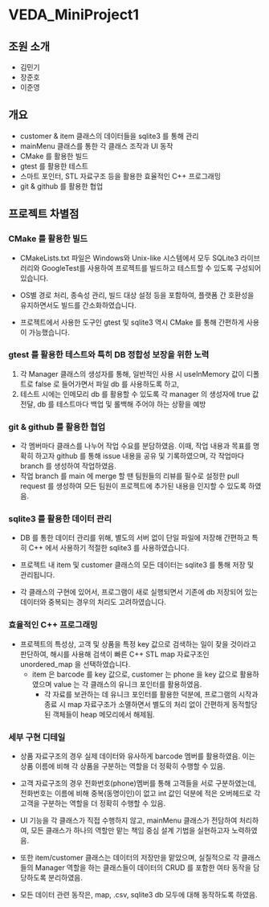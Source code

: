 # VEDA_MiniProject1

## 조원 소개

- 김민기
- 장준호
- 이준영

## 개요
- customer & item 클래스의 데이터들을 sqlite3 를 통해 관리
- mainMenu 클래스를 통한 각 클래스 조작과 UI 동작
- CMake 를 활용한 빌드
- gtest 를 활용한 테스트
- 스마트 포인터, STL 자료구조 등을 활용한 효율적인 C++ 프로그래밍
- git & github 를 활용한 협업


## 프로젝트 차별점

### CMake 를 활용한 빌드
- CMakeLists.txt 파일은 Windows와 Unix-like 시스템에서 모두 SQLite3 라이브러리와 GoogleTest를 사용하여 프로젝트를 빌드하고 테스트할 수 있도록 구성되어 있습니다. 
- OS별 경로 처리, 종속성 관리, 빌드 대상 설정 등을 포함하여, 플랫폼 간 호환성을 유지하면서도 빌드를 간소화하였습니다.

- 프로젝트에서 사용한 도구인 gtest 및 sqlite3 역시 CMake 를 통해 간편하게 사용이 가능했습니다.

### gtest 를 활용한 테스트와 특히 DB 정합성 보장을 위한 노력
1. 각 Manager 클래스의 생성자를 통해, 일반적인 사용 시 useInMemory 값이 디폴트로 false 로 들어가면서 파일 db 를 사용하도록 하고, 
2. 테스트 시에는 인메모리 db 를 활용할 수 있도록 각 manager 의 생성자에 true 값 전달, db 를 테스트마다 백업 및 롤백해 주어야 하는 상황을 예방

### git & github 를 활용한 협업
- 각 멤버마다 클래스를 나누어 작업 수요를 분담하였음. 이때, 작업 내용과 목표를 명확히 하고자 github 를 통해 issue 내용을 공유 및 기록하였으며, 각 작업마다 branch 를 생성하여 작업하였음.
- 작업 branch 를 main 에 merge 할 땐 팀원들의 리뷰를 필수로 설정한 pull request 를 생성하여 모든 팀원이 프로젝트에 추가된 내용을 인지할 수 있도록 하였음.

### sqlite3 를 활용한 데이터 관리
- DB 를 통한 데이터 관리를 위해, 별도의 서버 없이 단일 파일에 저장해 간편하고 특히 C++ 에서 사용하기 적절한 sqlite3 를 사용하였습니다.

- 프로젝트 내 item 및 customer 클래스의 모든 데이터는 sqlite3 를 통해 저장 및 관리됩니다.

- 각 클래스의 구현에 있어서, 프로그램이 새로 실행되면서 기존에 db 저장되어 있는 데이터와 중복되는 경우의 처리도 고려하였습니다.

### 효율적인 C++ 프로그래밍 
- 프로젝트의 특성상, 고객 및 상품을 특정 key 값으로 검색하는 일이 잦을 것이라고 판단하여, 해시를 사용해 검색이 빠른 C++ STL map 자료구조인 unordered_map 을 선택하였습니다.
    - item 은 barcode 를 key 값으로, customer 는 phone 을 key 값으로 활용하였으며 value 는 각 클래스의 유니크 포인터를 활용하였음.
	    - 각 자료를 보관하는 데 유니크 포인터를 활용한 덕분에, 프로그램의 시작과 종료 시 map 자료구조가 소멸하면서 별도의 처리 없이 간편하게 동적할당된 객체들이 heap 메모리에서 해제됨.

### 세부 구현 디테일
- 상품 자료구조의 경우 실제 데이터와 유사하게 barcode 멤버를 활용하였음. 이는 상품 이름에 비해 각 상품을 구분하는 역할을 더 정확히 수행할 수 있음.
- 고객 자료구조의 경우 전화번호(phone)멤버를 통해 고객들을 서로 구분하였는데, 전화번호는 이름에 비해 중복(동명이인)이 없고 int 값인 덕분에 적은 오버헤드로 각 고객을 구분하는 역할을 더 정확히 수행할 수 있음.

- UI 기능을 각 클래스가 직접 수행하지 않고, mainMenu 클래스가 전담하여 처리하여, 모든 클래스가 하나의 역할만 맡는 책임 중심 설계 기법을 실현하고자 노력하였음. 
- 또한 item/customer 클래스는 데이터의 저장만을 맡았으며, 실질적으로 각 클래스들의 Manager 역할을 하는 클래스들이 데이터의 CRUD 를 포함한 여타 동작을 담당하도록 분리하였음.

- 모든 데이터 관련 동작은, map, .csv, sqlite3 db 모두에 대해 동작하도록 하였음.
